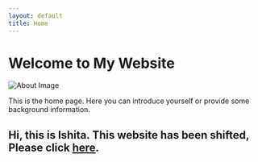 ```yaml
---
layout: default
title: Home
---
```


<h1>Welcome to My Website</h1>
<img src="/images/me.jpg" alt="About Image">
<p>This is the home page. Here you can introduce yourself or provide some background information.</p>


## Hi, this is Ishita. This website has been shifted, Please click [here](https://sites.google.com/view/ishitabardhan/home).
